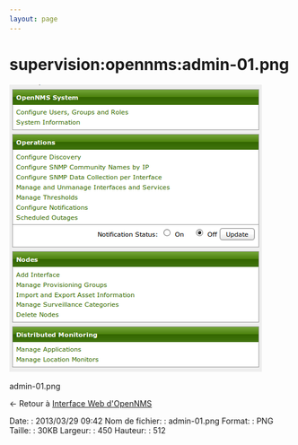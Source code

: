 ```yaml
---
layout: page
---
```


supervision:opennms:admin-01.png
================================

[![admin-01.png](../../../assets/media/supervision/opennms/admin-01.png@cache=&w=450&h=512 "admin-01.png")](../../../assets/media/supervision/opennms/admin-01.png@cache= "Afficher le fichier original")

admin-01.png

← Retour à [Interface Web
d'OpenNMS](../../../opennms/opennms-interface.html "opennms:opennms-interface")

Date:
:   2013/03/29 09:42
Nom de fichier:
:   admin-01.png
Format:
:   PNG
Taille:
:   30KB
Largeur:
:   450
Hauteur:
:   512

